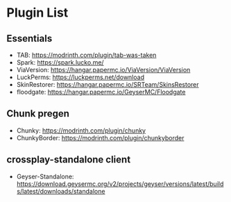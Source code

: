 # Plugin List

## Essentials

- TAB: https://modrinth.com/plugin/tab-was-taken
- Spark: https://spark.lucko.me/
- ViaVersion: https://hangar.papermc.io/ViaVersion/ViaVersion
- LuckPerms: https://luckperms.net/download
- SkinRestorer: https://hangar.papermc.io/SRTeam/SkinsRestorer
- floodgate: https://hangar.papermc.io/GeyserMC/Floodgate

## Chunk pregen

- Chunky: https://modrinth.com/plugin/chunky
- ChunkyBorder: https://modrinth.com/plugin/chunkyborder

## crossplay-standalone client

- Geyser-Standalone: https://download.geysermc.org/v2/projects/geyser/versions/latest/builds/latest/downloads/standalone
